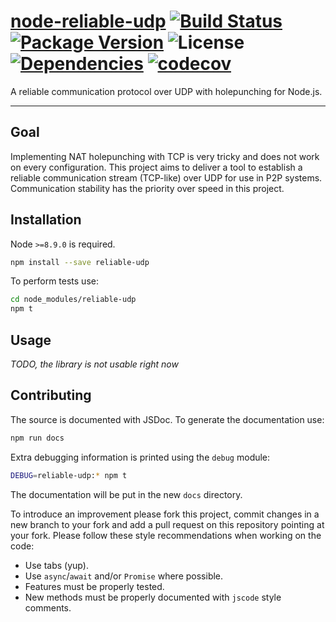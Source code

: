 # [node-reliable-udp](https://github.com/walasek/node-reliable-udp) [![Build Status](https://img.shields.io/travis/walasek/node-reliable-udp.svg?style=flat-square)](https://travis-ci.org/walasek/node-reliable-udp) [![Package Version](https://img.shields.io/npm/v/reliable-udp.svg?style=flat-square)](https://www.npmjs.com/walasek/node-reliable-udp) ![License](https://img.shields.io/npm/l/reliable-udp.svg?style=flat-square) [![Dependencies](https://david-dm.org/walasek/node-reliable-udp.svg)](https://david-dm.org/walasek/node-reliable-udp.svg)  [![codecov](https://codecov.io/gh/walasek/node-reliable-udp/branch/master/graph/badge.svg)](https://codecov.io/gh/walasek/node-reliable-udp)

A reliable communication protocol over UDP with holepunching for Node.js.

---

## Goal

Implementing NAT holepunching with TCP is very tricky and does not work on every configuration. This project aims to deliver a tool to establish a reliable communication stream (TCP-like) over UDP for use in P2P systems. Communication stability has the priority over speed in this project.

## Installation

Node `>=8.9.0` is required.

```bash
npm install --save reliable-udp
```

To perform tests use:

```bash
cd node_modules/reliable-udp
npm t
```

## Usage

_TODO, the library is not usable right now_

## Contributing

The source is documented with JSDoc. To generate the documentation use:

```bash
npm run docs
```

Extra debugging information is printed using the `debug` module:

```bash
DEBUG=reliable-udp:* npm t
```

The documentation will be put in the new `docs` directory.

To introduce an improvement please fork this project, commit changes in a new branch to your fork and add a pull request on this repository pointing at your fork. Please follow these style recommendations when working on the code:
* Use tabs (yup).
* Use `async`/`await` and/or `Promise` where possible.
* Features must be properly tested.
* New methods must be properly documented with `jscode` style comments.